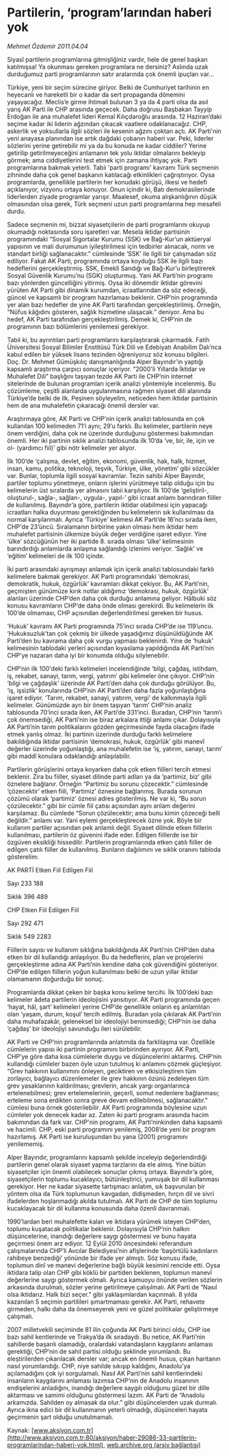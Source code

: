 # Partilerin, ‘program’larından haberi yok

*Mehmet Özdemir 2011.04.04*

<font class="agenda2NewsSpot">
 Siyasî partilerin programlarına gitmişliğiniz vardır, hele de genel başkan katılmışsa! Ya okunması gereken programlara ne dersiniz? Aslında uzak durduğumuz parti programlarının satır aralarında çok önemli ipuçları var...
</font>
<font class="newsDetail">
 <p>
  <p class="MsoNormal">
   Türkiye, yeni bir seçim sürecine giriyor. Belki de Cumhuriyet tarihinin en heyecanlı ve hareketli bir o kadar da sert propaganda dönemini yaşayacağız. Meclis’e girme ihtimali bulunan 3 ya da 4 parti olsa da asıl yarış AK Parti ile CHP arasında geçecek. Daha doğrusu Başbakan Tayyip Erdoğan ile ana muhalefet lideri Kemal Kılıçdaroğlu arasında. 12 Haziran’daki seçime kadar iki liderin ağzından çıkacak vaatlere odaklanacağız. CHP, askerlik ve yoksullarla ilgili sözleri ile kesenin ağzını çoktan açtı. AK Parti'nin yeni anayasa planından ise artık dağdaki çobanın haberi var. Peki, liderler sözlerini yerine getirebilir mi ya da bu konuda ne kadar ciddiler? Yerine getirilip getirilmeyeceğini anlamanın tek yolu iktidar olmalarını bekleyip görmek; ama ciddiyetlerini test etmek için zamana ihtiyaç yok. Parti programlarına bakmak yeterli. Tabii 'parti programı' kavramı Türk seçmenin zihninde daha çok genel başkanın katılacağı etkinlikleri çağrıştırıyor. Oysa programlarda, genellikle partilerin her konudaki görüşü, ilkesi ve hedefi açıklanıyor, vizyonu ortaya konuyor. Onun içindir ki, Batı demokrasilerinde liderlerden ziyade programlar yarışır. Maalesef, okuma alışkanlığının düşük olmasından olsa gerek, Türk seçmeni uzun parti programlarına hep mesafeli durdu.
  </p>
  <p class="MsoNormal">
   Sadece seçmenin mi, bizzat siyasetçilerin de parti programlarını okuyup okumadığı noktasında soru işaretleri var. Mesela iktidar partisinin programındaki “Sosyal Sigortalar Kurumu (SSK) ve Bağ-Kur’un aktüeryal yapısının ve mali durumunun iyileştirilmesi için tedbirler alınacak, norm ve standart birliği sağlanacaktır.” cümlesinde ‘SSK’ ile ilgili bir çalışmadan söz ediliyor. Fakat AK Parti, programında ortaya koyduğu SSK ile ilgili bazı hedeflerini gerçekleştirmiş. SSK, Emekli Sandığı ve Bağ-Kur’u birleştirerek Sosyal Güvenlik Kurumu’nu (SGK) oluşturmuş. Yani AK Parti’nin programı bazı yönlerden güncelliğini yitirmiş. Oysa iki dönemdir iktidar görevini yürüten AK Parti gibi dinamik kurumdan, icraatlarından da söz edeceği, güncel ve kapsamlı bir program hazırlaması beklenir. CHP’nin programında yer alan bazı hedefler de yine AK Parti tarafından gerçekleştirilmiş. Örneğin, “Nüfus kâğıdını gösteren, sağlık hizmetine ulaşacak.” deniyor. Ama
   <span>
   </span>
   bu hedef, AK Parti tarafından gerçekleştirilmiş. Demek ki, CHP’nin de programının bazı bölümlerini yenilemesi gerekiyor.
  </p>
  <p class="MsoNormal">
   Tabii ki, bu ayrıntıları parti programlarını karşılaştırarak çıkarmadık. Fatih Üniversitesi Sosyal Bilimler Enstitüsü Türk Dili ve Edebiyatı Anabilim Dalı’nca kabul edilen bir yüksek lisans tezinden öğreniyoruz söz konusu bilgileri. Doç. Dr. Mehmet Gümüşkılıç danışmanlığında Alper Bayındır’ın yaptığı kapsamlı araştırma çarpıcı sonuçlar içeriyor. “2000'li Yıllarda İktidar ve Muhalefet Dili” başlığını taşıyan tezde AK Parti ile CHP’nin internet sitelerinde de bulunan programları içerik analizi yöntemiyle incelenmiş. Bu çözümleme, çeşitli alanlarda uygulanmasına rağmen siyaset dili alanında Türkiye’de belki de ilk. Peşinen söyleyelim, neticeden hem iktidar partisinin hem de ana muhalefetin çıkaracağı önemli dersler var.
  </p>
  <p class="MsoNormal">
   Araştırmaya göre, AK Parti ve CHP’nin içerik analizi tablosunda en çok kullanılan 100 kelimeden 71’i aynı; 29’u farklı. Bu kelimeler, partilerin neye önem verdiğini, daha çok ne üzerinde durduğunu göstermesi bakımından önemli. Her iki partinin sıklık analizi tablosunda ilk 10’da ‘ve, bir, ile, için ve ol- (yardımcı fiil)’ gibi nötr kelimeler yer alıyor.
  </p>
  <p class="MsoNormal">
   İlk 100’de ‘çalışma, devlet, eğitim, ekonomi, güvenlik, hak, halk, hizmet, insan, kamu, politika, teknoloji, teşvik, Türkiye, ülke, yönetim’ gibi sözcükler var. Bunlar, toplumla ilgili sosyal kavramlar. Tezin sahibi Alper Bayındır, partiler toplumu yönetmeye, onların işlerini yürütmeye talip olduğu için bu kelimelerin üst sıralarda yer almasını tabii karşılıyor. İlk 100’de ‘geliştiril-, oluşturul-, sağla-, sağlan-, uygula-, yapıl-’ gibi icraat anlamı barındıran fiiller de kullanılmış. Bayındır’a göre, partilerin iktidar olabilmesi için yapacağı icraatları halka duyurması gerektiğinden bu kelimelerin sık kullanılması da normal karşılanmalı. Ayrıca ‘Türkiye’ kelimesi AK Parti’de 16’ncı sırada iken, CHP'de 23’üncü. Sıralamanın birbirine yakın olması hem iktidar hem muhalefet partisinin ülkemize büyük değer verdiğine işaret ediyor. Yine ‘ülke’ sözcüğünün her iki partide 8. sırada olması ‘ülke’ kelimesinin barındırdığı anlamlarda anlaşma sağlandığı izlenimi veriyor. ‘Sağlık’ ve ‘eğitim’ kelimeleri de ilk 100 içinde.
  </p>
  <p class="MsoNormal">
   İki parti arasındaki ayrışmayı anlamak için içerik analizi tablosundaki farklı kelimelere bakmak gerekiyor. AK Parti programındaki ‘demokrasi, demokratik, hukuk, özgürlük’ kavramları dikkat çekiyor. Bu, AK Parti’nin, geçmişten günümüze kırık notlar aldığımız ‘demokrasi, hukuk, özgürlük’ alanları üzerinde CHP’den daha çok durduğu anlamına geliyor. Hâlbuki söz konusu kavramların CHP’de daha önde olması gerekirdi. Bu kelimelerin ilk 100’de olmaması, CHP açısından değerlendirilmesi gereken bir husus.
  </p>
  <p class="MsoNormal">
   ‘Hukuk’ kavramı AK Parti programında 75’inci sırada CHP’de ise 119’uncu. ‘Hukuksuzluk’tan çok çekmiş bir ülkede yaşadığımız düşünüldüğünde AK Parti’den bu kavrama daha çok vurgu yapması beklenirdi. Yine de ‘hukuk’ kelimesinin tablodaki yerleri açısından kıyaslama yapıldığında AK Parti’nin CHP’ye nazaran daha iyi bir konumda olduğu söylenebilir.
  </p>
  <p class="MsoNormal">
   CHP’nin ilk 100'deki farklı kelimeleri incelendiğinde ‘bilgi, çağdaş, istihdam, iş, rekabet, sanayi, tarım, vergi, yatırım’ gibi kelimeler öne çıkıyor. CHP’nin ‘bilgi ve çağdaşlık’ üzerinde AK Parti’den daha çok durduğu görülüyor. Bu, ‘iş, işsizlik’ konularında CHP’nin AK Parti’den daha fazla yoğunlaştığına işaret ediyor. ‘Tarım, rekabet, sanayi, yatırım, vergi’ de kalkınmayla ilgili kelimeler. Günümüzde ayrı bir önem taşıyan ‘tarım’ CHP’nin analiz tablosunda 70’inci sırada iken, AK Parti’de 331’inci. Buradan, CHP’nin ‘tarım’ı çok önemsediği, AK Parti’nin ise biraz arkalara ittiği anlamı çıkar. Dolayısıyla AK Parti’nin tarım politikalarını gözden geçirmesinde fayda olacağını ifade etmek yanlış olmaz. İki partinin üzerinde durduğu farklı kelimelere bakıldığında iktidar partisinin ‘demokrasi, hukuk, özgürlük’ gibi manevî değerler üzerinde yoğunlaştığı, ana muhalefetin ise ‘iş, yatırım, sanayi, tarım’ gibi maddî konulara odaklandığı anlaşılabilir.
  </p>
  <p class="MsoNormal">
   Partilerin görüşlerini ortaya koyarken daha çok etken fiilleri tercih etmesi beklenir. Zira bu fiiller, siyaset dilinde parti adları ya da ‘partimiz, biz’ gibi öznelere bağlanır. Örneğin “Partimiz bu sorunu çözecektir.” cümlesinde ‘çözecektir’ etken fiili, ‘Partimiz’ öznesine bağlanmış. Burada sorunun çözümü olarak ‘partimiz’ öznesi adres gösterilmiş. Ne var ki, “Bu sorun çözülecektir.” gibi bir cümle fiil çatısı açısından aynı anlam değerini karşılamaz. Bu cümlede “Sorun çözülecektir; ama bunu kimin çözeceği belli değildir.” anlamı var. Yani eylemi gerçekleştirecek özne yok. Böyle bir kullanım partiler açısından pek anlamlı değil. Siyaset dilinde etken fiillerin kullanılması, partilerin öz güvenini ifade eder. Edilgen fiillerde ise bir özgüven eksikliği hissedilir. Partilerin programlarında etken çatılı fiiller de edilgen çatılı fiiller de kullanılmış. Bunların dağılımını ve sıklık oranını tabloda gösterelim:
  </p>
  <p class="MsoNormal">
   <span>
   </span>
   AK PARTİ
   <span>
   </span>
   Etken Fiil
   <span>
   </span>
   Edilgen Fiil
  </p>
  <p class="MsoNormal">
   <span>
   </span>
   Sayı
   <span>
   </span>
   <span>
   </span>
   233
   <span>
   </span>
   <span>
   </span>
   188
  </p>
  <p class="MsoNormal">
   <span>
   </span>
   Sıklık
   <span>
   </span>
   <span>
   </span>
   396
   <span>
   </span>
   <span>
   </span>
   489
  </p>
  <p class="MsoNormal">
   <span>
   </span>
  </p>
  <p class="MsoNormal">
   <span>
   </span>
   CHP
   <span>
   </span>
   <span>
   </span>
   Etken Fiil
   <span>
   </span>
   Edilgen Fiil
  </p>
  <p class="MsoNormal">
   <span>
   </span>
   Sayı
   <span>
   </span>
   <span>
   </span>
   292
   <span>
   </span>
   <span>
   </span>
   471
  </p>
  <p class="MsoNormal">
   <span>
   </span>
   Sıklık
   <span>
   </span>
   <span>
   </span>
   549
   <span>
   </span>
   <span>
   </span>
   2283
  </p>
  <p class="MsoNormal">
   <span>
   </span>
  </p>
  <p class="MsoNormal">
   Fiillerin sayısı ve kullanım sıklığına bakıldığında AK Parti’nin CHP’den daha etken bir dil kullandığı anlaşılıyor. Bu da hedeflerini, plan ve projelerini gerçekleştirme adına AK Parti’nin kendine daha çok güvendiğini gösteriyor. CHP’de edilgen fiillerin yoğun kullanılması belki de uzun yıllar iktidar olamamanın doğurduğu bir sonuç.
  </p>
  <p class="MsoNormal">
   Programlarda dikkat çeken bir başka konu kelime tercihi. İlk 100’deki bazı kelimeler âdeta partilerin ideolojisini yansıtıyor. AK Parti programında geçen ‘hayat, hâl, şart’ kelimeleri yerine CHP’de genellikle onların eş anlamlıları olan ‘yaşam, durum, koşul’ tercih edilmiş. Buradan yola çıkılarak AK Parti’nin daha muhafazakâr, geleneksel bir ideolojiyi benimsediği; CHP’nin ise daha ‘çağdaş’ bir ideolojiyi savunduğu ileri sürülebilir.
  </p>
  <p class="MsoNormal">
   AK Parti ve CHP’nin programlarında anlatımda da farklılaşma var. Özellikle
   <span>
   </span>
   cümlelerin yapısı iki partinin programını birbirinden ayırıyor. AK Parti, CHP’ye göre daha kısa cümlelerle duygu ve düşüncelerini aktarmış. CHP’nin kullandığı cümleler bazen öyle uzun tutulmuş ki anlamını çözmek güçleşiyor. “Grev hakkının kullanımını önleyen, geciktiren ve etkisizleştiren tüm zorlayıcı, bağlayıcı düzenlemeler ile grev hakkının özünü zedeleyen tüm grev yasaklarının kaldırılması; grevlerin, ancak yargı organlarınca ertelenebilmesi; grev ertelemelerinin, geçerli, somut nedenlere bağlanması; erteleme sona erdikten sonra greve devam edilebilmesi, sağlanacaktır.” cümlesi buna örnek gösterilebilir. AK Parti programında böylesine uzun cümleler yok denecek kadar az. Zaten iki parti programı arasında hacim bakımından da fark var. CHP'nin programı, AK Parti’ninkinden daha kapsamlı ve hacimli. CHP, eski parti programını yenilemiş, 2008’de yeni bir program hazırlamış. AK Parti ise kuruluşundan bu yana (2001) programını yenilememiş.
  </p>
  <p class="MsoNormal">
   Alper Bayındır, programlarını kapsamlı şekilde inceleyip değerlendirdiği partilerin genel olarak siyaset yapma tarzlarını da ele almış. Yine bütün siyasetçiler için önemli olabilecek sonuçlar çıkmış ortaya. Bayındır’a göre, siyasetçilerin toplumu kucaklayıcı, bütünleştirici, yumuşak bir dil kullanması gerekiyor. Her ne kadar siyasette tartışmacı anlatım, sık başvurulan bir yöntem olsa da Türk toplumunun kavgadan, didişmeden, hırçın dil ve sivri ifadelerden hoşlanmadığı akılda tutulmalı. AK Parti de CHP de tüm toplumu kucaklayacak bir dil kullanma konusunda daha özenli davranmalı.
  </p>
  <p class="MsoNormal">
   1990’lardan beri muhalefette kalan ve iktidara yürümek isteyen CHP’den, toplumu kuşatacak politikalar beklenir. Dolayısıyla CHP’nin halkın düşüncelerine, inandığı değerlere saygı göstermesi ve bunu hayata geçirmesi önem arz ediyor. 12 Eylül 2010 öncesindeki referandum çalışmalarında CHP’li Avcılar Belediyesi’nin afişlerinde ‘başörtülü kadınların rahibeye benzediği’ yönünde bir ifade yer almıştı. Söz konusu ifade, toplumun dinî ve manevi değerlerine bağlı büyük kesimini rencide etti. Oysa iktidara talip olan CHP gibi köklü bir partiden beklenen, toplumun manevî değerlerine saygı göstermek olmalı. Ayrıca kamuoyu önünde verilen sözlerin arkasında durulmalı, sözler yerine getirilmeye çalışılmalı. AK Parti de “Nasıl olsa iktidarız. Halk bizi seçer.” gibi yaklaşımlardan kaçınmalı. 8 yılda kazanılan 5 seçimin partilileri şımartmaması gerekir. AK Parti, rehavete girmeden, halkı daha da önemseyerek yeni ve güzel politikalar geliştirmeye çalışmalı.
  </p>
  <p class="MsoNormal">
   2007 milletvekili seçiminde 81 ilin çoğunda AK Parti birinci oldu, CHP ise bazı sahil kentlerinde ve Trakya’da ilk sıradaydı. Bu netice, AK Parti’nin sahillerde başarılı olamadığı, oralardaki vatandaşların kaygılarını anlaması gerektiği, CHP’nin de sahil partisi olduğu şeklinde yorumlandı. Bu eleştirilerden çıkarılacak dersler var; ancak en önemli husus, çıkan haritanın nasıl yorumlandığı. CHP, niye sahilde sıkışıp kaldığını, Anadolu’ya açılamadığını çok iyi sorgulamalı. Nasıl AK Parti’nin sahil kentlerindeki insanların kaygılarını anlaması lazımsa CHP’nin de Anadolu insanının endişelerini
   <span>
   </span>
   anladığını, inandığı değerlere saygılı olduğunu güzel bir dille aktarması ve samimi olduğunu göstermesi lazım. AK Parti de “Anadolu arkamızda. Sahilden oy almasak da olur.” gibi düşüncelerden uzak durmalı. Ayrıca ikna edici bir dil kullanmanın yeterli olmadığı, düşünceleri hayata geçirmenin şart olduğu unutulmamalı.
  </p>
 </p>
</font>

Kaynak: [www.aksiyon.com.tr](http://www.aksiyon.com.tr:80/aksiyon/haber-29086-33-partilerin-programlarindan-haberi-yok.html), [web.archive.org (arşiv bağlantısı)](http://web.archive.org/web/20110830111133/http://www.aksiyon.com.tr:80/aksiyon/haber-29086-33-partilerin-programlarindan-haberi-yok.html)
